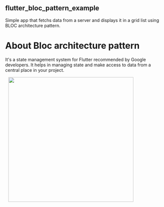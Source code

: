 ## flutter_bloc_pattern_example

Simple app that fetchs data from a server and displays it in a grid list using BLOC architecture pattern.

# About Bloc architecture pattern

It's a state management system for Flutter recommended by Google developers. It helps in managing state and make access to data from a central place in your project.


<div>

<img src="https://lh3.googleusercontent.com/mb5EHFx1Fh2dTubPOfMdwRkeXXALJ-Dqv8uat2wGRNK1mhTZT-F0CcqZB88Wt5CCloUN0RpRqZjWbmcViOYiWGEWP3BBmnnvarSbzQGPOMf8prXLEHZs7E2vuiPAuwFbFeoEq3R3-Y_lSvi3UFYe-biKl4jgyZtVzExHZK1Ydh1NFZQ28nxeHibDdCw-afU5sHrdseNsj6J4h1rjifAr-t8K9UDykxzGGWhlNVbL8z26pIxw6ABV4Qsk9CqoqcZ_s10QsOQ2Xi0sWSObNgYgtzCgV-MHBkX4NCDte0TdeZ0uQlindzS7ca4P97l-asPyPuBHi2IEWD3XBnjrqh_jgXx64KFP-xopbPrywoPD3dUwrJ9pB8n3iUQYjp0ehSw2TXTpMu8iSjfdxOmo0Ctvk97mmGLi4WgNa7Bxu0lTDtlxB6wztYsxmO1CBZNk2fS6o6FHVDY7OyooZ0_f7jhOZ59Nk1Y-f8lxy5muESjBYai6PGYPfnW0qsGbCZ2Pk8Tsr4Kb3s_oP0GRSt6zG8cM8DPXoFymQLDVEHjkN-VRYf0iErrk22JY_gmi4-NWcXXcfWtdjeJZPC64DUlkWkF7ifWRX9Z0PxsC-UI65GNF6QVNsX_idDva8HX8IUo67o-htm2tsKwmJor-A6T6kydv2eghADNr37k=w475-h949-no" height="400" hspace="10">

</div>



